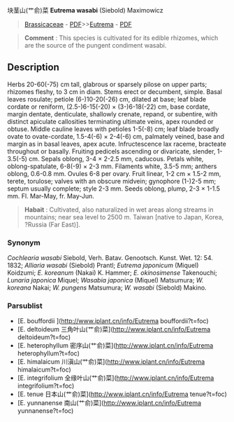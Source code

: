 块茎山(艹俞)菜 **Eutrema wasabi** (Siebold) Maximowicz

> [Brassicaceae](http://www.iplant.cn/info/Brassicaceae?t=foc) - [PDF](http://www.iplant.cn/foc/pdf/Brassicaceae.pdf)>>[Eutrema](http://www.iplant.cn/info/Eutrema?t=foc) - [PDF](http://www.iplant.cn/foc/pdf/Eutrema.pdf)


> **Comment** : 
> This species is cultivated for its edible rhizomes, which are the source of the pungent condiment wasabi.

## Description

Herbs 20-60(-75) cm tall, glabrous or sparsely pilose on upper parts; rhizomes fleshy, to 3 cm in diam. Stems erect or decumbent, simple. Basal leaves rosulate; petiole (6-)10-20(-26) cm, dilated at base; leaf blade cordate or reniform, (2.5-)6-15(-20) × (3-)6-18(-22) cm, base cordate, margin dentate, denticulate, shallowly crenate, repand, or subentire, with distinct apiculate callosities terminating ultimate veins, apex rounded or obtuse. Middle cauline leaves with petioles 1-5(-8) cm; leaf blade broadly ovate to ovate-cordate, 1.5-4(-6) × 2-4(-6) cm, palmately veined, base and margin as in basal leaves, apex acute. Infructescence lax raceme, bracteate throughout or basally. Fruiting pedicels ascending or divaricate, slender, 1-3.5(-5) cm. Sepals oblong, 3-4 × 2-2.5 mm, caducous. Petals white, oblong-spatulate, 6-8(-9) × 2-3 mm. Filaments white, 3.5-5 mm; anthers oblong, 0.6-0.8 mm. Ovules 6-8 per ovary. Fruit linear, 1-2 cm × 1.5-2 mm, terete, torulose; valves with an obscure midvein; gynophore (1-)2-5 mm; septum usually complete; style 2-3 mm. Seeds oblong, plump, 2-3 × 1-1.5 mm. Fl. Mar-May, fr. May-Jun.


> **Habait** : 
> Cultivated, also naturalized in wet areas along streams in mountains; near sea level to 2500 m. Taiwan [native to Japan, Korea, ?Russia (Far East)].

### Synonym
*Cochlearia wasabi* Siebold, Verh. Batav. Genootsch. Kunst. Wet. 12: 54. 1832; *Alliaria wasabi* (Siebold) Prantl; *Eutrema japonicum* (Miquel) Koidzumi; *E. koreanum* (Nakai) K. Hammer; *E. okinosimense* Takenouchi; *Lunaria japonica* Miquel; *Wasabia japonica* (Miquel) Matsumura; *W. koreana* Nakai; *W. pungens* Matsumura; *W. wasabi* (Siebold) Makino.



### Parsublist

* [E.  bouffordii  ](http://www.iplant.cn/info/Eutrema bouffordii?t=foc)
* [E.  deltoideum  三角叶山(艹俞)菜](http://www.iplant.cn/info/Eutrema deltoideum?t=foc)
* [E.  heterophyllum  密序山(艹俞)菜](http://www.iplant.cn/info/Eutrema heterophyllum?t=foc)
* [E.  himalaicum  川滇山(艹俞)菜](http://www.iplant.cn/info/Eutrema himalaicum?t=foc)
* [E.  integrifolium  全缘叶山(艹俞)菜](http://www.iplant.cn/info/Eutrema integrifolium?t=foc)
* [E.  tenue  日本山(艹俞)菜](http://www.iplant.cn/info/Eutrema tenue?t=foc)
* [E.  yunnanense  南山(艹俞)菜](http://www.iplant.cn/info/Eutrema yunnanense?t=foc)
